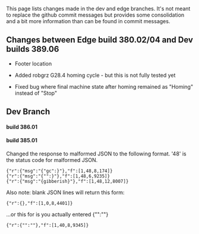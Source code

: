 This page lists changes made in the dev and edge branches. It's not meant to replace the github commit messages but provides some consolidation and a bit more information than can be found in commit messages.


## Changes between Edge build 380.02/04 and Dev builds 389.06

* Footer location

* Added robgrz G28.4 homing cycle - but this is not fully tested yet 
* Fixed bug where final machine state after homing remained as "Homing" instead of "Stop"

## Dev Branch
#### build 386.01

#### build 385.01
Changed the response to malformed JSON to the following format. '48' is the status code for malformed JSON.

    {"r":{"msg":"{"gc":}"},"f":[1,48,8,174]}
    {"r":{"msg":"{"":}"},"f":[1,48,6,9235]}
    {"r":{"msg":"{gibberish}"},"f":[1,48,12,8007]}


Also note: blank JSON lines will return this form:

    {"r":{},"f":[1,0,8,4401]}

...or this for is you actually entered {"":""}

    {"r":{"":""},"f":[1,40,8,9345]}

